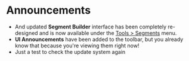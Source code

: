 # Announcements
* And updated **Segment Builder** interface has been completely re-designed and is now available under the [Tools > Segments](#) menu.
* **UI Announcements** have been added to the toolbar, but you already know that because you're viewing them right now!
* Just a test to check the update system again